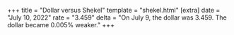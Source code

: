 +++
title = "Dollar versus Shekel"
template = "shekel.html"
[extra]
date = "July 10, 2022"
rate = "3.459"
delta = "On July  9, the dollar was 3.459. The dollar became 0.005% weaker."
+++
